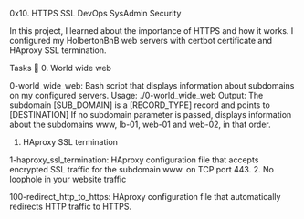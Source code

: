 0x10. HTTPS SSL
DevOps
SysAdmin
Security


In this project, I learned about the importance of HTTPS and how it works. I configured my HolbertonBnB web servers with certbot certificate and HAproxy SSL termination.

Tasks 📃
0. World wide web

0-world_wide_web: Bash script that displays information about subdomains on my configured servers.
Usage: ./0-world_wide_web <domain> <subdomain>
Output: The subdomain [SUB_DOMAIN] is a [RECORD_TYPE] record and points to [DESTINATION]
If no subdomain parameter is passed, displays information about the subdomains www, lb-01, web-01 and web-02, in that order.
1. HAproxy SSL termination

1-haproxy_ssl_termination: HAproxy configuration file that accepts encrypted SSL traffic for the subdomain www. on TCP port 443.
2. No loophole in your website traffic

100-redirect_http_to_https: HAproxy configuration file that automatically redirects HTTP traffic to HTTPS.
